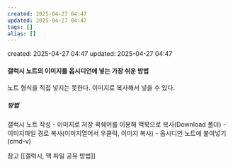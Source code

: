 ```yaml
---
created: 2025-04-27 04:47
updated: 2025-04-27 04:47
tags: []
alias: []
---
```


created: 2025-04-27 04:47
updated: 2025-04-27 04:47

#### 갤럭시 노트의 이미지를 옵시디언에 넣는 가장 쉬운 방법

노트 형식을 직접 넣지는 못한다. 이미지로 복사해서 넣을 수 있다.


##### 방법
갤럭시 노트 작성 - 이미지로 저장
퀵쉐어를 이용해 맥북으로 복사(Download 폴더) - 이미지파일 경로 복사(이미지열어서 우클릭, 이미지 복사) - 옵시디언 노트에 붙여넣기(cmd-v)


참고
[[갤럭시, 맥 파일 공유 방법]]